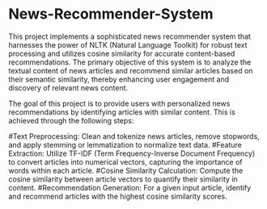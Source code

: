 # News-Recommender-System

This project implements a sophisticated news recommender system that harnesses the power of NLTK (Natural Language Toolkit) for robust text processing and utilizes cosine similarity for accurate content-based recommendations. The primary objective of this system is to analyze the textual content of news articles and recommend similar articles based on their semantic similarity, thereby enhancing user engagement and discovery of relevant news content.

The goal of this project is to provide users with personalized news recommendations by identifying articles with similar content. This is achieved through the following steps:

#Text Preprocessing: Clean and tokenize news articles, remove stopwords, and apply stemming or lemmatization to normalize text data.
#Feature Extraction: Utilize TF-IDF (Term Frequency-Inverse Document Frequency) to convert articles into numerical vectors, capturing the importance of words within each article.
#Cosine Similarity Calculation: Compute the cosine similarity between article vectors to quantify their similarity in content.
#Recommendation Generation: For a given input article, identify and recommend articles with the highest cosine similarity scores.
